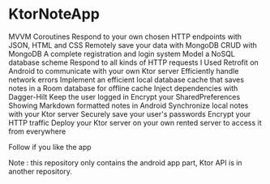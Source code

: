 # KtorNoteApp



MVVM 
Coroutines 
Respond to your own chosen HTTP endpoints with JSON, HTML and CSS
Remotely save your data with MongoDB
CRUD with MongoDB
A complete registration and login system
Model a NoSQL database scheme
Respond to all kinds of HTTP requests
I Used Retrofit on Android to communicate with your own Ktor server
Efficiently handle network errors
Implement an efficient local database cache that saves notes in a Room database for offline cache
Inject dependencies with Dagger-Hilt
Keep the user logged in
Encrypt your SharedPreferences
Showing Markdown formatted notes in Android
Synchronize local notes with your Ktor server
Securely save your user's passwords
Encrypt your HTTP traffic
Deploy your Ktor server on your own rented server to access it from everywhere

Follow if you like the app

Note : this repository only contains the android app part, Ktor API is in another repository.
